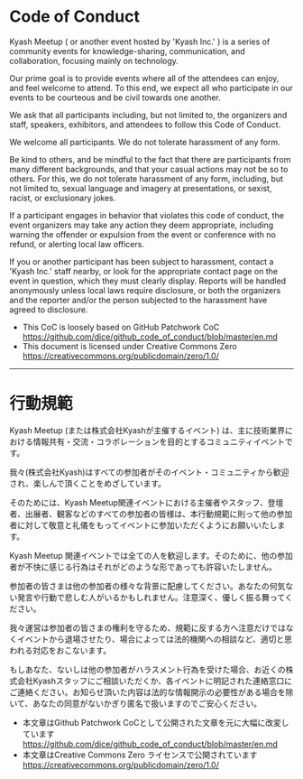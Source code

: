 # Code of Conduct

Kyash Meetup ( or another event hosted by 'Kyash Inc.' ) is a series of community events for knowledge-sharing, communication, and collaboration, focusing mainly on technology.

Our prime goal is to provide events where all of the attendees can enjoy, and feel welcome to attend. To this end, we expect all who participate in our events to be courteous and be civil towards one another.

We ask that all participants including, but not limited to, the organizers and staff, speakers, exhibitors, and attendees to follow this Code of Conduct.


We welcome all participants. We do not tolerate harassment of any form. 

Be kind to others, and be mindful to the fact that there are participants from many different backgrounds, and that your casual actions may not be so to others. For this, we do not tolerate harassment of any form, including, but not limited to, sexual language and imagery at presentations, or sexist, racist, or exclusionary jokes. 

If a participant engages in behavior that violates this code of conduct, the event organizers may take any action they deem appropriate, including warning the offender or expulsion from the event or conference with no refund, or alerting local law officers.

If you or another participant has been subject to harassment, contact a 'Kyash Inc.' staff nearby, or look for the appropriate contact page on the event in question, which they must clearly display. Reports will be handled anonymously unless local laws require disclosure, or both the organizers and the reporter and/or the person subjected to the harassment have agreed to disclosure.

* This CoC is loosely based on GitHub Patchwork CoC https://github.com/dice/github_code_of_conduct/blob/master/en.md
* This document is licensed under Creative Commons Zero https://creativecommons.org/publicdomain/zero/1.0/


---

# 行動規範

Kyash Meetup (または株式会社Kyashが主催するイベント)  は、主に技術業界における情報共有・交流・コラボレーションを目的とするコミュニティイベントです。

我々(株式会社Kyash)はすべての参加者がそのイベント・コミュニティから歓迎され、楽しんで頂くことをめざしています。

そのためには、Kyash Meetup関連イベントにおける主催者やスタッフ、登壇者、出展者、観客などのすべての参加者の皆様は、本行動規範に則って他の参加者に対して敬意と礼儀をもってイベントに参加いただくようにお願いいたします。

Kyash Meetup 関連イベントでは全ての人を歓迎します。そのために、他の参加者が不快に感じる行為はそれがどのような形であっても許容いたしません。

参加者の皆さまは他の参加者の様々な背景に配慮してください。あなたの何気ない発言や行動で悲しむ人がいるかもしれません。注意深く、優しく振る舞ってください。

我々運営は参加者の皆さまの権利を守るため、規範に反する方へ注意だけではなくイベントから退場させたり、場合によっては法的機関への相談など、適切と思われる対応をおこないます。

もしあなた、ないしは他の参加者がハラスメント行為を受けた場合、お近くの株式会社Kyashスタッフにご相談いただくか、各イベントに明記された連絡窓口にご連絡ください。お知らせ頂いた内容は法的な情報開示の必要性がある場合を除いて、あなたの同意がないかぎり匿名で扱いますのでご安心ください。

* 本文章はGithub Patchwork CoCとして公開された文章を元に大幅に改変しています https://github.com/dice/github_code_of_conduct/blob/master/en.md
* 本文章はCreative Commons Zero ライセンスで公開されています https://creativecommons.org/publicdomain/zero/1.0/

